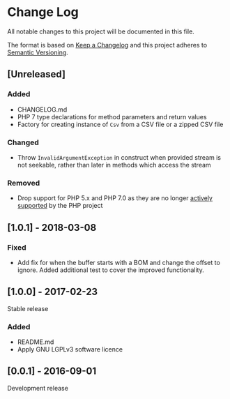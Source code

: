 # Change Log
All notable changes to this project will be documented in this file.

The format is based on [Keep a Changelog](http://keepachangelog.com/) 
and this project adheres to [Semantic Versioning](http://semver.org/).

## [Unreleased]
### Added
- CHANGELOG.md
- PHP 7 type declarations for method parameters and return values
- Factory for creating instance of `Csv` from a CSV file or a zipped CSV file
### Changed
- Throw `InvalidArgumentException` in construct when provided stream is not
seekable, rather than later in methods which access the stream
### Removed
- Drop support for PHP 5.x and PHP 7.0 as they are no longer
[actively supported](https://php.net/supported-versions.php) by the PHP project

## [1.0.1] - 2018-03-08
### Fixed
- Add fix for when the buffer starts with a BOM and change the offset to
  ignore. Added additional test to cover the improved functionality.

## [1.0.0] - 2017-02-23
Stable release
### Added
- README.md
- Apply GNU LGPLv3 software licence

## [0.0.1] - 2016-09-01
Development release

